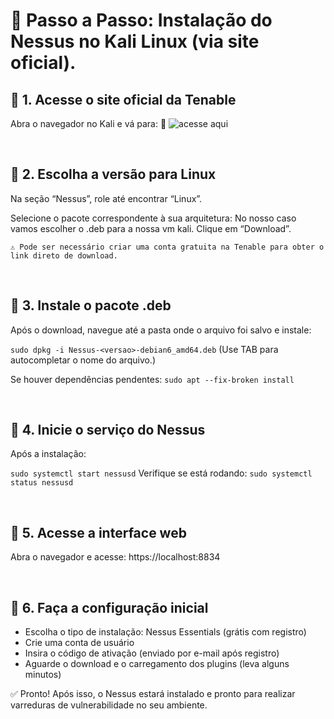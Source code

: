 # 🧰 Passo a Passo: Instalação do Nessus no Kali Linux (via site oficial).

## 🔹 1. Acesse o site oficial da Tenable
Abra o navegador no Kali e vá para:
🔗 ![acesse aqui](https://www.tenable.com/downloads/nessus)

&nbsp;

## 🔹 2. Escolha a versão para Linux
Na seção “Nessus”, role até encontrar “Linux”.

Selecione o pacote correspondente à sua arquitetura: No nosso caso vamos escolher o .deb para a nossa vm kali.
Clique em “Download”.

`⚠️ Pode ser necessário criar uma conta gratuita na Tenable para obter o link direto de download.`

&nbsp;

## 🔹 3. Instale o pacote .deb
Após o download, navegue até a pasta onde o arquivo foi salvo e instale:

`sudo dpkg -i Nessus-<versao>-debian6_amd64.deb`
(Use TAB para autocompletar o nome do arquivo.)

Se houver dependências pendentes:
`sudo apt --fix-broken install`

&nbsp;

## 🔹 4. Inicie o serviço do Nessus
Após a instalação:

`sudo systemctl start nessusd`
Verifique se está rodando:
`sudo systemctl status nessusd`

&nbsp;

## 🔹 5. Acesse a interface web
Abra o navegador e acesse:
https://localhost:8834

&nbsp;

## 🔹 6. Faça a configuração inicial
- Escolha o tipo de instalação: Nessus Essentials (grátis com registro)
- Crie uma conta de usuário
- Insira o código de ativação (enviado por e-mail após registro)
- Aguarde o download e o carregamento dos plugins (leva alguns minutos)

✅ Pronto!
Após isso, o Nessus estará instalado e pronto para realizar varreduras de vulnerabilidade no seu ambiente.